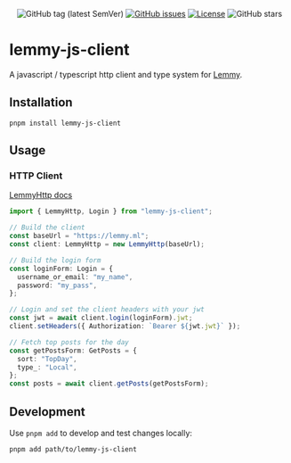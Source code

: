 <div align="center">

![GitHub tag (latest SemVer)](https://img.shields.io/github/tag/LemmyNet/lemmy-js-client.svg)
[![GitHub issues](https://img.shields.io/github/issues-raw/LemmyNet/lemmy-js-client.svg)](https://github.com/LemmyNet/lemmy-js-client/issues)
[![License](https://img.shields.io/github/license/LemmyNet/lemmy-js-client.svg)](LICENSE)
![GitHub stars](https://img.shields.io/github/stars/LemmyNet/lemmy-js-client?style=social)

</div>

# lemmy-js-client

A javascript / typescript http client and type system for [Lemmy](https://github.com/LemmyNet/lemmy).

## Installation

`pnpm install lemmy-js-client`

## Usage

### HTTP Client

[LemmyHttp docs](https://join-lemmy.org/api/classes/LemmyHttp.html)

```ts
import { LemmyHttp, Login } from "lemmy-js-client";

// Build the client
const baseUrl = "https://lemmy.ml";
const client: LemmyHttp = new LemmyHttp(baseUrl);

// Build the login form
const loginForm: Login = {
  username_or_email: "my_name",
  password: "my_pass",
};

// Login and set the client headers with your jwt
const jwt = await client.login(loginForm).jwt;
client.setHeaders({ Authorization: `Bearer ${jwt.jwt}` });

// Fetch top posts for the day
const getPostsForm: GetPosts = {
  sort: "TopDay",
  type_: "Local",
};
const posts = await client.getPosts(getPostsForm);
```

## Development

Use `pnpm add` to develop and test changes locally:

```
pnpm add path/to/lemmy-js-client
```
